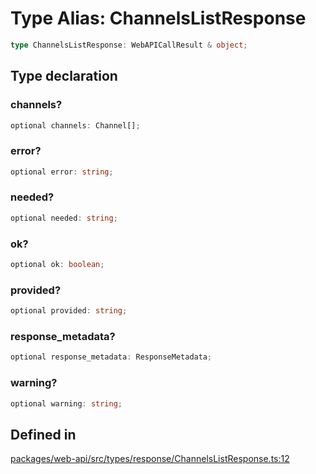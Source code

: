 # Type Alias: ChannelsListResponse

```ts
type ChannelsListResponse: WebAPICallResult & object;
```

## Type declaration

### channels?

```ts
optional channels: Channel[];
```

### error?

```ts
optional error: string;
```

### needed?

```ts
optional needed: string;
```

### ok?

```ts
optional ok: boolean;
```

### provided?

```ts
optional provided: string;
```

### response\_metadata?

```ts
optional response_metadata: ResponseMetadata;
```

### warning?

```ts
optional warning: string;
```

## Defined in

[packages/web-api/src/types/response/ChannelsListResponse.ts:12](https://github.com/slackapi/node-slack-sdk/blob/main/packages/web-api/src/types/response/ChannelsListResponse.ts#L12)
